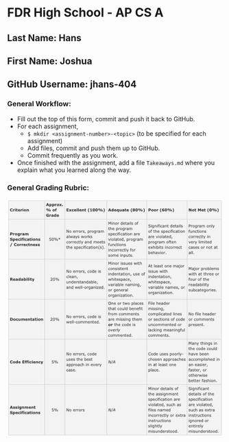 # FDR High School - AP CS A

## Last Name: Hans
## First Name: Joshua
## GitHub Username: jhans-404


### General Workflow: 
* Fill out the top of this form, commit and push it back to GitHub.
* For each assignment,
  * `$ mkdir <assignment-number>-<topic>` (to be specified for each assignment)
  * Add files, commit and push them up to GitHub.
  * Commit frequently as you work.
* Once finished with the assignment, add a file `Takeaways.md` where you explain what you learned along the way.

### General Grading Rubric:
![rubric](rubric.png)
